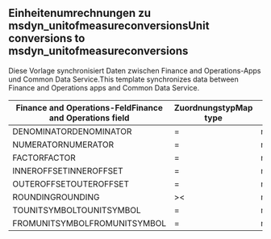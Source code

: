 ## <a name="unit-conversions-to-msdyn_unitofmeasureconversions"></a><span data-ttu-id="9d611-101">Einheitenumrechnungen zu msdyn_unitofmeasureconversions</span><span class="sxs-lookup"><span data-stu-id="9d611-101">Unit conversions to msdyn_unitofmeasureconversions</span></span>

<span data-ttu-id="9d611-102">Diese Vorlage synchronisiert Daten zwischen Finance and Operations-Apps und Common Data Service.</span><span class="sxs-lookup"><span data-stu-id="9d611-102">This template synchronizes data between Finance and Operations apps and Common Data Service.</span></span>

<span data-ttu-id="9d611-103">Finance and Operations-Feld</span><span class="sxs-lookup"><span data-stu-id="9d611-103">Finance and Operations field</span></span> | <span data-ttu-id="9d611-104">Zuordnungstyp</span><span class="sxs-lookup"><span data-stu-id="9d611-104">Map type</span></span> | <span data-ttu-id="9d611-105">Anderes Dynamics 365-Feld</span><span class="sxs-lookup"><span data-stu-id="9d611-105">Other Dynamics 365 field</span></span> | <span data-ttu-id="9d611-106">Standardwert</span><span class="sxs-lookup"><span data-stu-id="9d611-106">Default value</span></span>
---|---|---|---
<span data-ttu-id="9d611-107">DENOMINATOR</span><span class="sxs-lookup"><span data-stu-id="9d611-107">DENOMINATOR</span></span> | = | <span data-ttu-id="9d611-108">msdyn_denominator</span><span class="sxs-lookup"><span data-stu-id="9d611-108">msdyn_denominator</span></span> | 
<span data-ttu-id="9d611-109">NUMERATOR</span><span class="sxs-lookup"><span data-stu-id="9d611-109">NUMERATOR</span></span> | = | <span data-ttu-id="9d611-110">msdyn_numerator</span><span class="sxs-lookup"><span data-stu-id="9d611-110">msdyn_numerator</span></span> | 
<span data-ttu-id="9d611-111">FACTOR</span><span class="sxs-lookup"><span data-stu-id="9d611-111">FACTOR</span></span> | = | <span data-ttu-id="9d611-112">msdyn_factor</span><span class="sxs-lookup"><span data-stu-id="9d611-112">msdyn_factor</span></span> | 
<span data-ttu-id="9d611-113">INNEROFFSET</span><span class="sxs-lookup"><span data-stu-id="9d611-113">INNEROFFSET</span></span> | = | <span data-ttu-id="9d611-114">msdyn_inneroffset</span><span class="sxs-lookup"><span data-stu-id="9d611-114">msdyn_inneroffset</span></span> | 
<span data-ttu-id="9d611-115">OUTEROFFSET</span><span class="sxs-lookup"><span data-stu-id="9d611-115">OUTEROFFSET</span></span> | = | <span data-ttu-id="9d611-116">msdyn_outeroffset</span><span class="sxs-lookup"><span data-stu-id="9d611-116">msdyn_outeroffset</span></span> | 
<span data-ttu-id="9d611-117">ROUNDING</span><span class="sxs-lookup"><span data-stu-id="9d611-117">ROUNDING</span></span> | >< | <span data-ttu-id="9d611-118">msdyn_rounding</span><span class="sxs-lookup"><span data-stu-id="9d611-118">msdyn_rounding</span></span> | 
<span data-ttu-id="9d611-119">TOUNITSYMBOL</span><span class="sxs-lookup"><span data-stu-id="9d611-119">TOUNITSYMBOL</span></span> | = | <span data-ttu-id="9d611-120">msdyn_tounit.msdyn_symbol</span><span class="sxs-lookup"><span data-stu-id="9d611-120">msdyn_tounit.msdyn_symbol</span></span> | 
<span data-ttu-id="9d611-121">FROMUNITSYMBOL</span><span class="sxs-lookup"><span data-stu-id="9d611-121">FROMUNITSYMBOL</span></span> | = | <span data-ttu-id="9d611-122">msdyn_fromunit.msdyn_symbol</span><span class="sxs-lookup"><span data-stu-id="9d611-122">msdyn_fromunit.msdyn_symbol</span></span> | 

